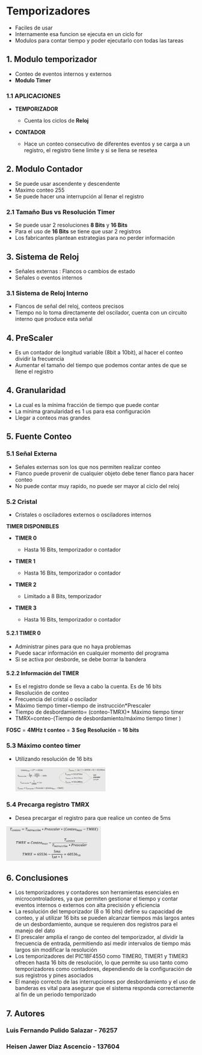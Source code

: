 # Temporizadores
 
 - Faciles de usar
 - Internamente esa funcion se ejecuta en un ciclo for
 - Modulos para contar tiempo y poder ejecutarlo con todas las tareas

## 1. Modulo temporizador
 
 - Conteo de eventos internos y externos
 - **Modulo Timer**

### 1.1 APLICACIONES

 - **TEMPORIZADOR**
   
   - Cuenta los ciclos de **Reloj**
   
 - **CONTADOR**
   
   - Hace un conteo consecutivo de diferentes eventos y se carga a un registro, el registro tiene limite y si se llena se resetea

## 2. Modulo Contador 

  - Se puede usar ascendente y descendente
  - Maximo conteo 255
  - Se puede hacer una interrupción al llenar el registro

### 2.1 Tamaño Bus vs Resolución Timer

 - Se puede usar 2 resoluciones **8 Bits** y **16 Bits**
 - Para el uso de **16 Bits** se tiene que usar 2 registros
 - Los fabricantes plantean estrategias para no perder información

## 3. Sistema de Reloj

  - Señales externas : Flancos o cambios de estado
  - Señales o eventos internos

### 3.1 Sistema de Reloj Interno

  - Flancos de señal del reloj, conteos precisos
  - Tiempo no lo toma directamente del oscilador, cuenta con un circuito interno que produce esta señal

## 4. PreScaler

 - Es un contador de longitud variable (8bit a 10bit), al hacer el conteo dividir la frecuencia
 - Aumentar el tamaño del tiempo que podemos contar antes de que se llene el registro

## 4. Granularidad

  - La cual es la mínima fracción de tiempo que puede contar
  - La mínima granularidad es 1 us para esa configuración
  - Llegar a conteos mas grandes

## 5. Fuente Conteo 

### 5.1 Señal Externa

 - Señales externas son los que nos permiten realizar conteo
 - Flanco puede provenir de cualquier objeto debe tener flanco para hacer conteo
 - No puede contar muy rapido, no puede ser mayor al ciclo del reloj
   
### 5.2 Cristal 

 - Cristales o osciladores externos o osciladores internos

 **TIMER DISPONIBLES**
 
   - **TIMER 0**
       - Hasta 16 Bits, temporizador o contador

   - **TIMER 1**
       - Hasta 16 Bits, temporizador o contador
            
   - **TIMER 2**
       - Limitado a 8 Bits, temporizador
            
   - **TIMER 3**
       - Hasta 16 Bits, temporizador o contador

#### 5.2.1 TIMER 0

 - Administrar pines para que no haya problemas
 - Puede sacar información en cualquier momento del programa
 - Si se activa por desborde, se debe borrar la bandera

#### 5.2.2 Información del TIMER

- Es el registro donde se lleva a cabo la cuenta. Es de 16 bits
- Resolución de conteo
- Frecuencia del cristal o oscilador
- Máximo tiempo timer=tiempo de instrucción*Prescaler
- Tiempo de desbordamiento= (conteo-TMRX)* Máximo tiempo timer
- TMRX=conteo-(Tiempo de desbordamiento/máximo tiempo timer )

**FOSC** = **4MHz**
**t conteo** = **3 Seg** 
**Resolución** = **16 bits**

### 5.3 Máximo conteo timer
   
  - Utilizando resolución de 16 bits
    
    <img src="https://github.com/HeisenDiaz/Temporizadores/blob/main/Screenshot%202025-04-12%20214436.png" width="50%">

### 5.4 Precarga registro TMRX

  - Desea precargar el registro para que realice un conteo de 5ms

<img src="https://github.com/HeisenDiaz/Temporizadores/blob/main/Screenshot%202025-04-12%20215122.png" width="50%">
    
## 6. Conclusiones
- Los temporizadores y contadores son herramientas esenciales en microcontroladores, ya que permiten gestionar el tiempo y contar eventos internos o externos con alta precisión y eficiencia
- La resolución del temporizador (8 o 16 bits) define su capacidad de conteo, y al utilizar 16 bits se pueden alcanzar tiempos más largos antes de un desbordamiento, aunque se requieren dos registros para el manejo del dato
- El prescaler amplía el rango de conteo del temporizador, al dividir la frecuencia de entrada, permitiendo así medir intervalos de tiempo más largos sin modificar la resolución
- Los temporizadores del PIC18F4550 como TIMER0, TIMER1 y TIMER3 ofrecen hasta 16 bits de resolución, lo que permite su uso tanto como temporizadores como contadores, dependiendo de la configuración de sus registros y pines asociados
- El manejo correcto de las interrupciones por desbordamiento y el uso de banderas es vital para asegurar que el sistema responda correctamente al fin de un periodo temporizado

## 7. Autores

  ### Luis Fernando Pulido Salazar - 76257
  ### Heisen Jawer Diaz Ascencio - 137604
